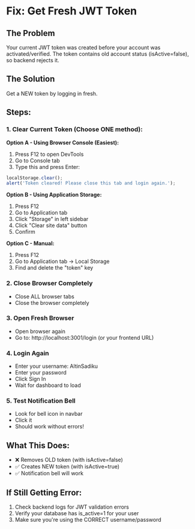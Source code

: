 # Fix: Get Fresh JWT Token

## The Problem
Your current JWT token was created before your account was activated/verified.
The token contains old account status (isActive=false), so backend rejects it.

## The Solution
Get a NEW token by logging in fresh.

## Steps:

### 1. Clear Current Token (Choose ONE method):

**Option A - Using Browser Console (Easiest):**
1. Press F12 to open DevTools
2. Go to Console tab
3. Type this and press Enter:
```javascript
localStorage.clear();
alert('Token cleared! Please close this tab and login again.');
```

**Option B - Using Application Storage:**
1. Press F12
2. Go to Application tab
3. Click "Storage" in left sidebar
4. Click "Clear site data" button
5. Confirm

**Option C - Manual:**
1. Press F12
2. Go to Application tab → Local Storage
3. Find and delete the "token" key

### 2. Close Browser Completely
- Close ALL browser tabs
- Close the browser completely

### 3. Open Fresh Browser
- Open browser again
- Go to: http://localhost:3001/login (or your frontend URL)

### 4. Login Again
- Enter your username: AltinSadiku
- Enter your password
- Click Sign In
- Wait for dashboard to load

### 5. Test Notification Bell
- Look for bell icon in navbar
- Click it
- Should work without errors!

## What This Does:
- ❌ Removes OLD token (with isActive=false)
- ✅ Creates NEW token (with isActive=true)
- ✅ Notification bell will work

## If Still Getting Error:
1. Check backend logs for JWT validation errors
2. Verify your database has is_active=1 for your user
3. Make sure you're using the CORRECT username/password

